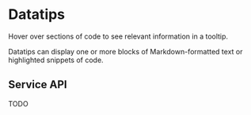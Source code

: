 # Datatips

Hover over sections of code to see relevant information in a tooltip.

Datatips can display one or more blocks of Markdown-formatted text or
highlighted snippets of code.

## Service API

TODO
